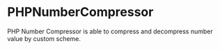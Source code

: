 # PHPNumberCompressor
PHP Number Compressor is able to compress and decompress number value by custom scheme.
